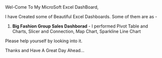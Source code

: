 Wel-Come To My MicroSoft Excel DashBoard,


I have Created some of Beautiful Excel Dashboards. 
Some of them are as -

  1. **Big Fashion Group Sales Dashborad** - I performed Pivot Table and Charts, Slicer and Connection, Map Chart, Sparkline Line Chart

Please help yourself by looking into it.


Thanks and Have A Great Day Ahead...

